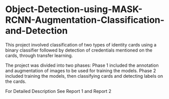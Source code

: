 # Object-Detection-using-MASK-RCNN-Augmentation-Classification-and-Detection
This project involved classification of two types of identity cards using a binary classifier followed by detection of credentials mentioned on the cards, through transfer learning.

The project was divided into two phases:
Phase 1 included the annotation and augmentation of images to be used for training the models.
Phase 2 included training the models, then classifying cards and detecting labels on the cards.


For Detailed Description See Report 1 and Report 2
